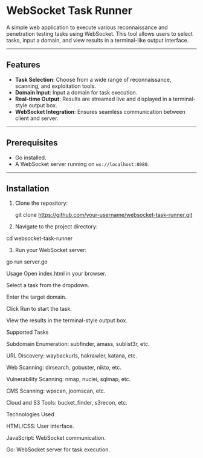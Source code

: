 # WebSocket Task Runner

A simple web application to execute various reconnaissance and penetration testing tasks using WebSocket. This tool allows users to select tasks, input a domain, and view results in a terminal-like output interface.

---

## Features
- **Task Selection**: Choose from a wide range of reconnaissance, scanning, and exploitation tools.
- **Domain Input**: Input a domain for task execution.
- **Real-time Output**: Results are streamed live and displayed in a terminal-style output box.
- **WebSocket Integration**: Ensures seamless communication between client and server.

---

## Prerequisites
- Go installed.
- A WebSocket server running on `ws://localhost:8080`.

---

## Installation

1. Clone the repository:

   git clone https://github.com/your-username/websocket-task-runner.git

2. Navigate to the project directory:

  cd websocket-task-runner

3. Run your WebSocket server:

  go run server.go

Usage
Open index.html in your browser.

Select a task from the dropdown.

Enter the target domain.

Click Run to start the task.

View the results in the terminal-style output box.

Supported Tasks

Subdomain Enumeration: subfinder, amass, sublist3r, etc.

URL Discovery: waybackurls, hakrawler, katana, etc.

Web Scanning: dirsearch, gobuster, nikto, etc.

Vulnerability Scanning: nmap, nuclei, sqlmap, etc.

CMS Scanning: wpscan, joomscan, etc.

Cloud and S3 Tools: bucket_finder, s3recon, etc.

Technologies Used

HTML/CSS: User interface.

JavaScript: WebSocket communication.

Go: WebSocket server for task execution.
